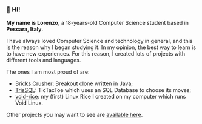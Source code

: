 ### 👋 Hi!
**My name is Lorenzo**, a 18-years-old Computer Science student based in **Pescara, Italy**.

I have always loved Computer Science and technology in general, and this is the reason why I began studying it.
In my opinion, the best way to learn is to have new experiences. For this reason, I created lots of projects with different tools and languages.

The ones I am most proud of are: 
 - [Bricks Crusher](https://github.com/DevLBD/Breakout-Java): Breakout clone written in Java;
 - [TrisSQL](https://github.com/DevLBD/TrisSQL): TicTacToe which uses an SQL Database to choose its moves;
 - [void-rice](https://github.com/DevLBD/void-rice): my (first) Linux Rice I created on my computer which runs Void Linux.

Other projects you may want to see are [available here](https://github.com/DevLBD?tab=repositories).

